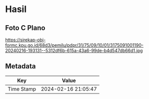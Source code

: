 # Hasil

## Foto C Plano

https://sirekap-obj-formc.kpu.go.id/68d3/pemilu/pdpr/31/75/09/10/01/3175091001190-20240216-193131--5312df6b-615a-43a6-99de-b4d547db66d1.jpg


## Metadata

| Key        | Value               |
| ---------- | ------------------- |
| Time Stamp | 2024-02-16 21:05:47 |




